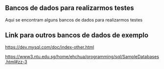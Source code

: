 ## Bancos de dados para realizarmos testes
Aqui se encontram alguns bancos de dados para realizarmos testes

## Link para outros bancos de dados de exemplo

https://dev.mysql.com/doc/index-other.html

https://www3.ntu.edu.sg/home/ehchua/programming/sql/SampleDatabases.html#zz-3 
